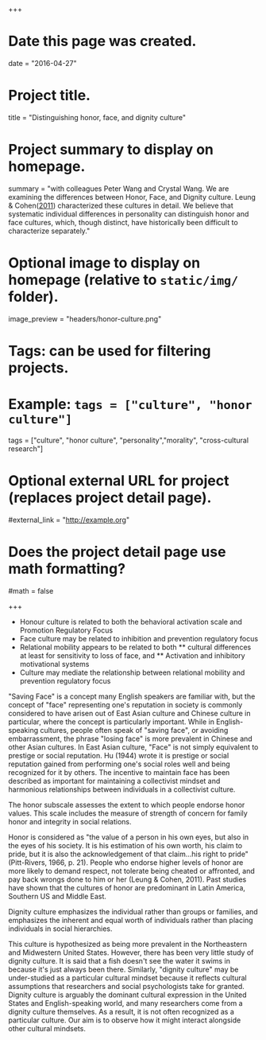 +++
# Date this page was created.
date = "2016-04-27"

# Project title.
title = "Distinguishing honor, face, and dignity culture"

# Project summary to display on homepage.
summary = "with colleagues Peter Wang and Crystal Wang. We are examining the differences between Honor, Face, and Dignity culture. Leung & Cohen([2011](http://ink.library.smu.edu.sg/cgi/viewcontent.cgi?article=2282&context=soss_research)) characterized these cultures in detail. We believe that systematic individual differences in personality can distinguish honor and face cultures, which, though distinct, have historically been difficult to characterize separately."

# Optional image to display on homepage (relative to `static/img/` folder).
image_preview = "headers/honor-culture.png"

# Tags: can be used for filtering projects.
# Example: `tags = ["culture", "honor culture"]`
tags = ["culture", "honor culture", "personality","morality", "cross-cultural research"]

# Optional external URL for project (replaces project detail page).
#external_link = "http://example.org"

# Does the project detail page use math formatting?
#math = false

+++


 * Honour culture is related to both the behavioral activation scale and Promotion Regulatory Focus
 * Face culture may be related to inhibition and prevention regulatory focus
 * Relational mobility appears to be related to both 
  ** cultural differences at least for sensitivity to loss of face, and
  ** Activation and inhibitory motivational systems
 * Culture may mediate the relationship between relational mobility and prevention regulatory focus 
 
 
 

"Saving Face" is a concept many English speakers are familiar with, but the concept of "face" representing one's reputation in society is commonly considered to have arisen out of East Asian culture and Chinese culture in particular, where the concept is particularly important. 
While in English-speaking cultures, people often speak of "saving face", or avoiding embarrassment, the phrase "losing face" is more prevalent in Chinese and other Asian cultures. In East Asian culture, "Face" is not simply equivalent to prestige or social reputation. Hu (1944) wrote it is prestige or social reputation gained from performing one's social roles well and being recognized for it by others. The incentive to maintain face has been described as important for maintaining a collectivist mindset and harmonious relationships between individuals in a collectivist culture. 

The honor subscale assesses the extent to which people endorse honor values. This scale includes the measure of strength of concern for family honor and integrity in social relations. 

Honor is considered as "the value of a person in his own eyes, but also in the eyes of his society. It is his estimation of his own worth, his claim to pride, but it is also the acknowledgement of that claim…his right to pride" (Pitt-Rivers, 1966, p. 21). People who endorse higher levels of honor are more likely to demand respect, not tolerate being cheated or affronted, and pay back wrongs done to him or her (Leung & Cohen, 2011). Past studies have shown that the cultures of honor are predominant in Latin America, Southern US and Middle East. 

Dignity culture emphasizes the individual rather than groups or families, and emphasizes the inherent and equal worth of individuals rather than placing individuals in social hierarchies. 

This culture is hypothesized as being more prevalent in the Northeastern and Midwestern United States. However, there has been very little study of dignity culture. It is said that a fish doesn't see the water it swims in because it's just always been there. Similarly, "dignity culture" may be under-studied as a particular cultural mindset because it reflects cultural assumptions that researchers and social psychologists take for granted. Dignity culture is arguably the dominant cultural expression in the United States and English-speaking world, and many researchers come from a dignity culture themselves. As a result, it is not often recognized as a particular culture. Our aim is to observe how it might interact alongside other cultural mindsets. 

